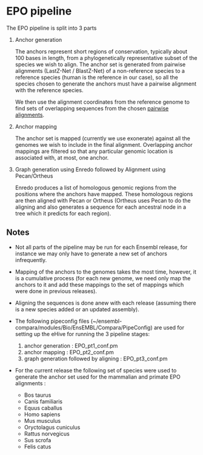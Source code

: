 # EPO pipeline

The EPO pipeline is split into 3 parts

1. Anchor generation

   The anchors represent short regions of conservation, typically about 100 bases in length, from a phylogenetically representative subset of the species we wish to align. The anchor set is generated from pairwise alignments (LastZ-Net / BlastZ-Net) of a non-reference species to a reference species (human is the reference in our case), so all the species chosen to generate the anchors must have a pairwise alignment with the reference species. 
   
   We then use the alignment coordinates from the reference genome to find sets of overlapping sequences from the chosen [pairwise alignments](pairwise_genome_alignments.md).

2. Anchor mapping

   The anchor set is mapped (currently we use exonerate) against all the genomes we wish to include in the final alignment. Overlapping anchor mappings are filtered so that any particular genomic location is associated with, at most, one anchor.

3. Graph generation using Enredo followed by Alignment using Pecan/Ortheus

   Enredo produces a list of homologous genomic regions from the positions where the anchors have mapped. These homologous regions are then aligned with Pecan or Ortheus (Ortheus uses Pecan to do the aligning and also generates a sequence for each ancestral node in a tree which it predicts for each region).

## Notes

* Not all parts of the pipeline may be run for each Ensembl release, for instance we may only have to generate a new set of anchors infrequently.

* Mapping of the anchors to the genomes takes the most time, however, it is a cumulative process (for each new genome, we need only map the anchors to it and add these mappings to the set of mappings which were done in previous releases).

* Aligning the sequences is done anew with each release (assuming there is a new species added or an updated assembly).

* The following pipeconfig files (~/ensembl-compara/modules/Bio/EnsEMBL/Compara/PipeConfig) are used for setting up the eHive for running the 3 pipeline stages:
  1. anchor generation : EPO_pt1_conf.pm
  2. anchor mapping : EPO_pt2_conf.pm
  3. graph generation followed by aligning : EPO_pt3_conf.pm

* For the current release the following set of species were used to generate the anchor set used for the mammalian and primate EPO alignments :
  * Bos taurus
  * Canis familiaris
  * Equus caballus
  * Homo sapiens
  * Mus musculus
  * Oryctolagus cuniculus
  * Rattus norvegicus
  * Sus scrofa
  * Felis catus
